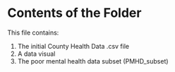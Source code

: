 # Contents of the Folder 
This file contains:
1. The initial County Health Data .csv file 
2. A data visual
3. The poor mental health data subset (PMHD_subset)

